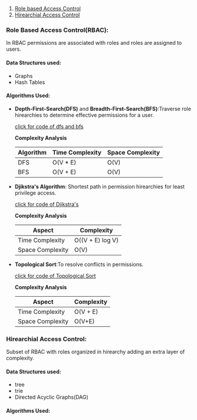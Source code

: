 <ol>
<li><a href="#role-based-access-controlrbac">Role based Access Control</a></li>
<li><a href="#hirearchial-access-control">Hirearchial Access Control</a></li>
</ol>

### Role Based Access Control(RBAC):

In RBAC permissions are associated with roles and roles are assigned to users.

#### Data Structures used:

- Graphs
- Hash Tables

#### Algorithms Used:

- <b>Depth-First-Search(DFS)</b> and <b>Breadth-First-Search(BFS)</b>:Traverse role hirearchies to determine effective permissions for a user.

  [click for code of dfs and bfs](codes/Graph.md)

  <b>Complexity Analysis</b>

  | **Algorithm** | **Time Complexity** | **Space Complexity** |
  | ------------- | ------------------- | -------------------- |
  | DFS           | O(V \* E)           | O(V)                 |
  | BFS           | O(V + E)            | O(V)                 |

- <b>Djikstra's Algorithm</b>: Shortest path in permission hirearchies for least privilege access.

  [click for code of Djikstra's](code/djikstra.cpp)

  <b>Complexity Analysis</b>

  | **Aspect**       | **Complexity**   |
  | ---------------- | ---------------- |
  | Time Complexity  | O((V + E) log V) |
  | Space Complexity | O(V)             |

- <b>Topological Sort</b>:To resolve conflicts in permissions.

  [click for code of Topological Sort](code/topo.cpp)

  <b>Complexity Analysis</b>

  | **Aspect**       | **Complexity** |
  | ---------------- | -------------- |
  | Time Complexity  | O(V + E)       |
  | Space Complexity | O(V+E)         |

### Hirearchial Access Control:

Subset of RBAC with roles organized in hirearchy adding an extra layer of complexity.

#### Data Structures used:

- tree
- trie
- Directed Acyclic Graphs(DAG)

#### Algorithms Used:
